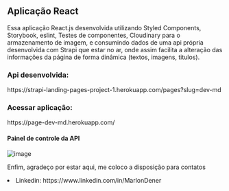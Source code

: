<h2>Aplicação React</h2>

<p>Essa aplicação React.js desenvolvida utilizando Styled Components, Storybook, eslint, Testes de componentes, Cloudinary para o armazenamento de imagem, e consumindo dados de uma api própria desenvolvida com Strapi que estar no ar, onde assim facilita a alteração das informações da página de forma dinâmica (textos, imagens, titulos).
 <br>
    
<h3>Api desenvolvida:</h3> https://strapi-landing-pages-project-1.herokuapp.com/pages?slug=dev-md</h4>
    
<h3>Acessar aplicação:</h3> https://page-dev-md.herokuapp.com/
    
<h4>Painel de controle da API</h4>
    
![image](https://user-images.githubusercontent.com/70349830/121931519-19c33780-cd1a-11eb-873b-c43668ca0877.png)

    
<p>Enfim, agradeço por estar aqui, me coloco a disposição para contatos</p>
<li>Linkedin: https://www.linkedin.com/in/MarlonDener</li>
  

